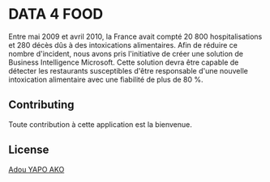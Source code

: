# DATA 4 FOOD

Entre mai 2009 et avril 2010, la France avait compté 20 800 hospitalisations et 280 décès dûs à des intoxications alimentaires.
Afin de réduire ce nombre d'incident, nous avons pris l'initiative de créer une solution de Business Intelligence Microsoft.
Cette solution devra être capable de détecter les restaurants susceptibles d'être responsable d'une nouvelle intoxication alimentaire avec une fiabilité de plus de 80 %.


## Contributing

Toute contribution à cette application est la bienvenue.


## License
[Adou YAPO AKO](https://apprendre-python.herokuapp.com/)
